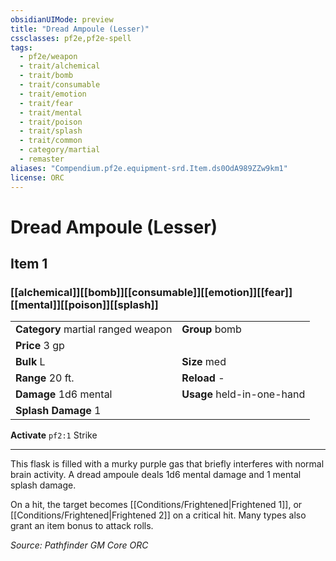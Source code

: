 ```yaml
---
obsidianUIMode: preview
title: "Dread Ampoule (Lesser)"
cssclasses: pf2e,pf2e-spell
tags:
  - pf2e/weapon
  - trait/alchemical
  - trait/bomb
  - trait/consumable
  - trait/emotion
  - trait/fear
  - trait/mental
  - trait/poison
  - trait/splash
  - trait/common
  - category/martial
  - remaster
aliases: "Compendium.pf2e.equipment-srd.Item.ds0OdA989ZZw9km1"
license: ORC
---
```

# Dread Ampoule (Lesser)
## Item 1
### [[alchemical]][[bomb]][[consumable]][[emotion]][[fear]][[mental]][[poison]][[splash]]

|  |  |
| -- | -- |
| **Category** martial ranged weapon | **Group** bomb |
| **Price** 3 gp |  |
| **Bulk** L | **Size** med |
|**Range** 20 ft.| **Reload** -|
| **Damage** 1d6 mental  | **Usage** held-in-one-hand |
| **Splash Damage** 1 | |


**Activate** `pf2:1` Strike

* * *

This flask is filled with a murky purple gas that briefly interferes with normal brain activity. A dread ampoule deals 1d6 mental damage and 1 mental splash damage.

On a hit, the target becomes [[Conditions/Frightened|Frightened 1]], or [[Conditions/Frightened|Frightened 2]] on a critical hit. Many types also grant an item bonus to attack rolls.

*Source: Pathfinder GM Core*
*ORC*